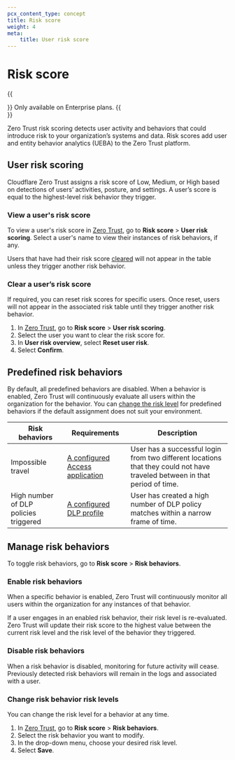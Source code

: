 ```yaml
---
pcx_content_type: concept
title: Risk score
weight: 4
meta:
    title: User risk score
---
```


# Risk score

{{<Aside type="note">}}
Only available on Enterprise plans.
{{</Aside>}}

Zero Trust risk scoring detects user activity and behaviors that could introduce risk to your organization’s systems and data. Risk scores add user and entity behavior analytics (UEBA) to the Zero Trust platform.

## User risk scoring

Cloudflare Zero Trust assigns a risk score of Low, Medium, or High based on detections of users’ activities, posture, and settings. A user’s score is equal to the highest-level risk behavior they trigger.

### View a user's risk score

To view a user's risk score in [Zero Trust](https://one.dash.cloudflare.com/), go to **Risk score** > **User risk scoring**. Select a user's name to view their instances of risk behaviors, if any.

Users that have had their risk score [cleared](#clear-a-users-risk-score) will not appear in the table unless they trigger another risk behavior.

### Clear a user’s risk score

If required, you can reset risk scores for specific users. Once reset, users will not appear in the associated risk table until they trigger another risk behavior.

1. In [Zero Trust](https://one.dash.cloudflare.com/), go to **Risk score** > **User risk scoring**.
2. Select the user you want to clear the risk score for.
3. In **User risk overview**, select **Reset user risk**.
4. Select **Confirm**.

## Predefined risk behaviors

By default, all predefined behaviors are disabled. When a behavior is enabled, Zero Trust will continuously evaluate all users within the organization for the behavior. You can [change the risk level](#change-risk-behavior-risk-levels) for predefined behaviors if the default assignment does not suit your environment.

| Risk behaviors                        | Requirements                                                                            | Description                                                                                                                |
| ------------------------------------- | --------------------------------------------------------------------------------------- | -------------------------------------------------------------------------------------------------------------------------- |
| Impossible travel                     | [A configured Access application](/cloudflare-one/applications/)                        | User has a successful login from two different locations that they could not have traveled between in that period of time. |
| High number of DLP policies triggered | [A configured DLP profile](/cloudflare-one/policies/data-loss-prevention/dlp-profiles/) | User has created a high number of DLP policy matches within a narrow frame of time.                                        |

## Manage risk behaviors

To toggle risk behaviors, go to **Risk score** > **Risk behaviors**.

### Enable risk behaviors

When a specific behavior is enabled, Zero Trust will continuously monitor all users within the organization for any instances of that behavior.

If a user engages in an enabled risk behavior, their risk level is re-evaluated. Zero Trust will update their risk score to the highest value between the current risk level and the risk level of the behavior they triggered.

### Disable risk behaviors

When a risk behavior is disabled, monitoring for future activity will cease. Previously detected risk behaviors will remain in the logs and associated with a user.

### Change risk behavior risk levels

You can change the risk level for a behavior at any time.

1. In [Zero Trust](https://one.dash.cloudflare.com/), go to **Risk score** > **Risk behaviors**.
2. Select the risk behavior you want to modify.
3. In the drop-down menu, choose your desired risk level.
4. Select **Save**.
